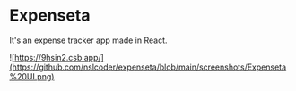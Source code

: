 # Expenseta

It's an expense tracker app made in React.

![https://9hsin2.csb.app/](https://github.com/nslcoder/expenseta/blob/main/screenshots/Expenseta%20UI.png)
